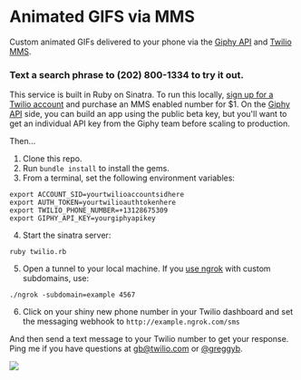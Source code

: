 # Animated GIFS via MMS

Custom animated GIFs delivered to your phone via the [Giphy API](https://github.com/giphy/GiphyAPI) and [Twilio MMS](http://twilio.com/mms). 

### Text a search phrase to (202) 800-1334 to try it out.

This service is built in Ruby on Sinatra. To run this locally, [sign up for a Twilio account](http://www.twilio.com) and purchase an MMS enabled number for $1. On the [Giphy API]() side, you can build an app using the public beta key, but you'll want to get an individual API key from the Giphy team before scaling to production. 

Then... 

1. Clone this repo. 
2. Run ```bundle install``` to install the gems. 
3. From a terminal, set the following environment variables: 

```
export ACCOUNT_SID=yourtwilioaccountsidhere
export AUTH_TOKEN=yourtwilioauthtokenhere
export TWILIO_PHONE_NUMBER=+13128675309
export GIPHY_API_KEY=yourgiphyapikey
```

4. Start the sinatra server: 

```
ruby twilio.rb
```

5. Open a tunnel to your local machine. If you [use ngrok](https://www.twilio.com/blog/2013/10/test-your-webhooks-locally-with-ngrok.html) with custom subdomains, use: 

```
./ngrok -subdomain=example 4567
```

6. Click on your shiny new phone number in your Twilio dashboard and set the messaging webhook to ```http://example.ngrok.com/sms```

And then send a text message to your Twilio number to get your response. Ping me if you have questions at [gb@twilio.com](mailto:gb@twilio.com) or [@greggyb](http://twitter.com/greggyb). 

![](/public/draw-the-owl-mms.png)
